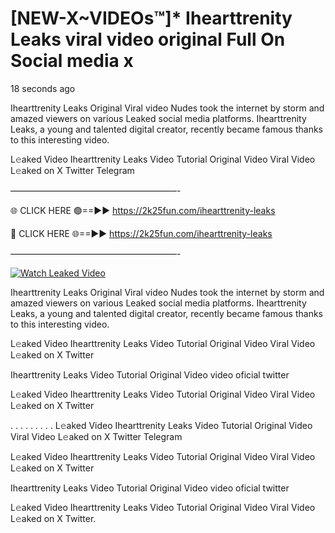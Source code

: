 # [NEW-X~VIDEOs™]* Ihearttrenity Leaks viral video original Full On Social media x

18 seconds ago

Ihearttrenity Leaks Original Viral video Nudes took the internet by storm and amazed viewers on various Leaked social media platforms. Ihearttrenity Leaks, a young and talented digital creator, recently became famous thanks to this interesting video.

L𝚎aked Video Ihearttrenity Leaks Video Tutorial Original Video Viral Video L𝚎aked on X Twitter Telegram

———————————————————-

🌐 CLICK HERE 🟢==►► https://2k25fun.com/ihearttrenity-leaks

🔴 CLICK HERE 🌐==►► https://2k25fun.com/ihearttrenity-leaks

———————————————————-

[![Watch Leaked Video](https://miro.medium.com/v2/resize:fit:828/format:webp/1*cilzJN44JGOrTw9NJCrNHA.gif "Watch Leaked Video")](https://2k25fun.com/ihearttrenity-leaks)

Ihearttrenity Leaks Original Viral video Nudes took the internet by storm and amazed viewers on various Leaked social media platforms. Ihearttrenity Leaks, a young and talented digital creator, recently became famous thanks to this interesting video.

L𝚎aked Video Ihearttrenity Leaks Video Tutorial Original Video Viral Video L𝚎aked on X Twitter

Ihearttrenity Leaks Video Tutorial Original Video video oficial twitter

L𝚎aked Video Ihearttrenity Leaks Video Tutorial Original Video Viral Video L𝚎aked on X Twitter

. . . . . . . . . L𝚎aked Video Ihearttrenity Leaks Video Tutorial Original Video Viral Video L𝚎aked on X Twitter Telegram

L𝚎aked Video Ihearttrenity Leaks Video Tutorial Original Video Viral Video L𝚎aked on X Twitter

Ihearttrenity Leaks Video Tutorial Original Video video oficial twitter

L𝚎aked Video Ihearttrenity Leaks Video Tutorial Original Video Viral Video L𝚎aked on X Twitter.